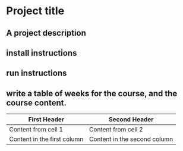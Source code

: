 # Project title
## A project description
## install instructions
## run instructions
## write a table of weeks for the course, and the course content.

First Header | Second Header
------------ | -------------
Content from cell 1 | Content from cell 2
Content in the first column | Content in the second column